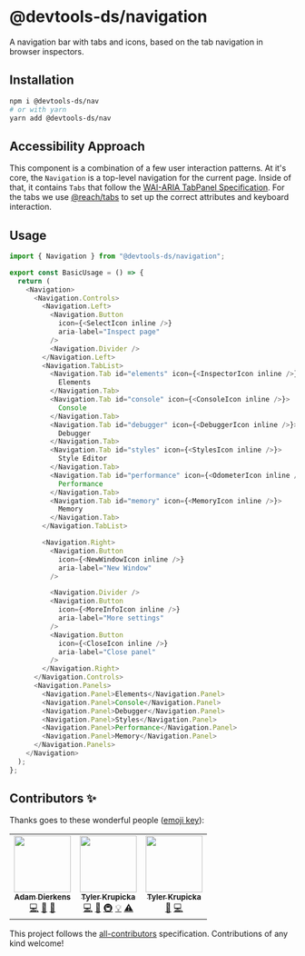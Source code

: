 # @devtools-ds/navigation

A navigation bar with tabs and icons, based on the tab navigation in browser inspectors.

## Installation

```sh
npm i @devtools-ds/nav
# or with yarn
yarn add @devtools-ds/nav
```

## Accessibility Approach

This component is a combination of a few user interaction patterns. At it's core, the `Navigation` is a top-level navigation for the current page. Inside of that, it contains `Tabs` that follow the [WAI-ARIA TabPanel Specification](https://www.w3.org/TR/wai-aria-practices-1.2/#tabpanel). For the tabs we use [@reach/tabs](https://reach.tech/tabs/#tabs-keyboardactivation) to set up the correct attributes and keyboard interaction.

## Usage

```js
import { Navigation } from "@devtools-ds/navigation";

export const BasicUsage = () => {
  return (
    <Navigation>
      <Navigation.Controls>
        <Navigation.Left>
          <Navigation.Button
            icon={<SelectIcon inline />}
            aria-label="Inspect page"
          />
          <Navigation.Divider />
        </Navigation.Left>
        <Navigation.TabList>
          <Navigation.Tab id="elements" icon={<InspectorIcon inline />}>
            Elements
          </Navigation.Tab>
          <Navigation.Tab id="console" icon={<ConsoleIcon inline />}>
            Console
          </Navigation.Tab>
          <Navigation.Tab id="debugger" icon={<DebuggerIcon inline />}>
            Debugger
          </Navigation.Tab>
          <Navigation.Tab id="styles" icon={<StylesIcon inline />}>
            Style Editor
          </Navigation.Tab>
          <Navigation.Tab id="performance" icon={<OdometerIcon inline />}>
            Performance
          </Navigation.Tab>
          <Navigation.Tab id="memory" icon={<MemoryIcon inline />}>
            Memory
          </Navigation.Tab>
        </Navigation.TabList>

        <Navigation.Right>
          <Navigation.Button
            icon={<NewWindowIcon inline />}
            aria-label="New Window"
          />

          <Navigation.Divider />
          <Navigation.Button
            icon={<MoreInfoIcon inline />}
            aria-label="More settings"
          />
          <Navigation.Button
            icon={<CloseIcon inline />}
            aria-label="Close panel"
          />
        </Navigation.Right>
      </Navigation.Controls>
      <Navigation.Panels>
        <Navigation.Panel>Elements</Navigation.Panel>
        <Navigation.Panel>Console</Navigation.Panel>
        <Navigation.Panel>Debugger</Navigation.Panel>
        <Navigation.Panel>Styles</Navigation.Panel>
        <Navigation.Panel>Performance</Navigation.Panel>
        <Navigation.Panel>Memory</Navigation.Panel>
      </Navigation.Panels>
    </Navigation>
  );
};
```

## Contributors ✨

Thanks goes to these wonderful people ([emoji key](https://allcontributors.org/docs/en/emoji-key)):

<!-- ALL-CONTRIBUTORS-LIST:START - Do not remove or modify this section -->
<!-- prettier-ignore-start -->
<!-- markdownlint-disable -->
<table>
  <tr>
    <td align="center"><a href="https://github.com/adierkens"><img src="https://avatars.githubusercontent.com/u/13004162?v=4?s=100" width="100px;" alt=""/><br /><sub><b>Adam Dierkens</b></sub></a><br /><a href="https://github.com/design-systems/devtools-ds/commits?author=adierkens" title="Code">💻</a> <a href="https://github.com/design-systems/devtools-ds/commits?author=adierkens" title="Documentation">📖</a> <a href="#design-adierkens" title="Design">🎨</a></td>
    <td align="center"><a href="https://github.com/tylerkurpicka"><img src="https://avatars.githubusercontent.com/u/5761061?v=4?s=100" width="100px;" alt=""/><br /><sub><b>Tyler Krupicka</b></sub></a><br /><a href="https://github.com/design-systems/devtools-ds/commits?author=tylerkurpicka" title="Code">💻</a> <a href="https://github.com/design-systems/devtools-ds/commits?author=tylerkurpicka" title="Documentation">📖</a> <a href="#infra-tylerkurpicka" title="Infrastructure (Hosting, Build-Tools, etc)">🚇</a> <a href="#example-tylerkurpicka" title="Examples">💡</a> <a href="https://github.com/design-systems/devtools-ds/commits?author=tylerkurpicka" title="Tests">⚠️</a></td>
    <td align="center"><a href="http://tylerkrupicka.com/"><img src="https://avatars.githubusercontent.com/u/5761061?v=4?s=100" width="100px;" alt=""/><br /><sub><b>Tyler Krupicka</b></sub></a><br /><a href="https://github.com/design-systems/devtools-ds/commits?author=tylerkrupicka" title="Documentation">📖</a> <a href="https://github.com/design-systems/devtools-ds/commits?author=tylerkrupicka" title="Code">💻</a></td>
  </tr>
</table>

<!-- markdownlint-restore -->
<!-- prettier-ignore-end -->

<!-- ALL-CONTRIBUTORS-LIST:END -->

This project follows the [all-contributors](https://github.com/all-contributors/all-contributors) specification. Contributions of any kind welcome!
